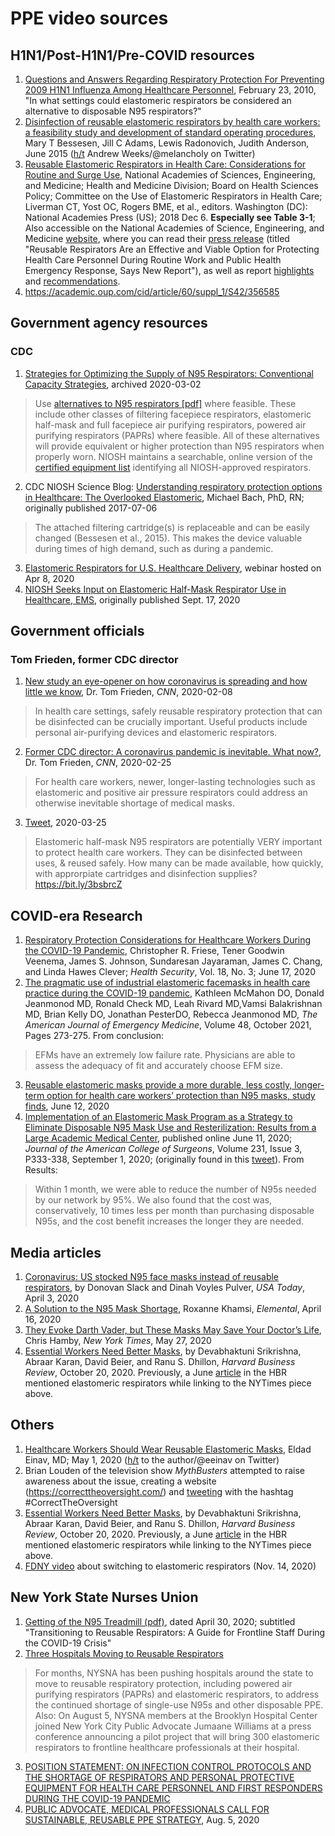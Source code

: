 # PPE video sources

## H1N1/Post-H1N1/Pre-COVID resources

1. [Questions and Answers Regarding Respiratory Protection For Preventing 2009 H1N1 Influenza Among Healthcare Personnel](https://www.cdc.gov/h1n1flu/guidelines_infection_control_qa.htm#i), February 23, 2010, "In what settings could elastomeric respirators be considered an alternative to disposable N95 respirators?"
2. [Disinfection of reusable elastomeric respirators by health care workers: a feasibility study and development of standard operating procedures](https://pubmed.ncbi.nlm.nih.gov/25816692/), Mary T Bessesen, Jill C Adams, Lewis Radonovich, Judith Anderson, June 2015 ([h/t](https://twitter.com/meloncholy/status/1245379527263555585) Andrew Weeks/@melancholy on Twitter)
3. [Reusable Elastomeric Respirators in Health Care: Considerations for Routine and Surge Use](https://www.ncbi.nlm.nih.gov/books/NBK540080/), National Academies of Sciences, Engineering, and Medicine; Health and Medicine Division; Board on Health Sciences Policy; Committee on the Use of Elastomeric Respirators in Health Care; Liverman CT, Yost OC, Rogers BME, et al., editors. Washington (DC): National Academies Press (US); 2018 Dec 6. **Especially see Table 3-1**; Also accessible on the National Academies of Science, Engineering, and Medicine [website](https://www.nationalacademies.org/our-work/study-on-the-use-of-elastomeric-respirators-in-health-care), where you can read their [press release](https://www.nationalacademies.org/news/2018/12/reusable-respirators-are-an-effective-and-viable-option-for-protecting-health-care-personnel-during-routine-work-and-public-health-emergency-response-says-new-report) (titled "Reusable Respirators Are an Effective and Viable Option for Protecting Health Care Personnel During Routine Work and Public Health Emergency Response, Says New Report"), as well as report [highlights](https://www.nap.edu/resource/25275/112718_Respirators_highlights.pdf) and [recommendations](https://www.nap.edu/resource/25275/112718_Respirators_recommendations.pdf).
4. https://academic.oup.com/cid/article/60/suppl_1/S42/356585


## Government agency resources

### CDC

1. [Strategies for Optimizing the Supply of N95 Respirators: Conventional Capacity Strategies](http://web.archive.org/web/20200302172659/https://www.cdc.gov/coronavirus/2019-ncov/hcp/respirators-strategy/conventional-capacity-strategies.html), archived 2020-03-02 
> Use [alternatives to N95 respirators [pdf]](http://web.archive.org/web/20200305050924/https://www.cdc.gov/niosh/npptl/pdfs/UnderstandingDifference3-508.pdf) where feasible. These include other classes of filtering facepiece respirators, elastomeric half-mask and full facepiece air purifying respirators, powered air purifying respirators (PAPRs) where feasible. All of these alternatives will provide equivalent or higher protection than N95 respirators when properly worn. NIOSH maintains a searchable, online version of the [certified equipment list](http://web.archive.org/web/20200302172659/https://www.cdc.gov/niosh/npptl/topics/respirators/cel/default.html) identifying all NIOSH-approved respirators. 
2. CDC NIOSH Science Blog: [Understanding respiratory protection options in Healthcare: The Overlooked Elastomeric](https://blogs.cdc.gov/niosh-science-blog/2017/07/06/elastomerics/), Michael Bach, PhD, RN; originally published 2017-07-06
> The attached filtering cartridge(s) is replaceable and can be easily changed (Bessesen et al., 2015). This makes the device valuable during times of high demand, such as during a pandemic. 
3. [Elastomeric Respirators for U.S. Healthcare Delivery](https://www.youtube.com/watch?v=8wd5Bx2fVDI), webinar hosted on Apr 8, 2020
4. [NIOSH Seeks Input on Elastomeric Half-Mask Respirator Use in Healthcare, EMS](https://www.aiha.org/news/200917-niosh-seeks-input-on-elastomeric-half-mask-respirator-use-in-healthcare-ems), originally published Sept. 17, 2020

## Government officials

### Tom Frieden, former CDC director

1. [New study an eye-opener on how coronavirus is spreading and how little we know](https://www.cnn.com/2020/02/08/health/coronavirus-hospital-infections-frieden/index.html), Dr. Tom Frieden, _CNN_, 2020-02-08
 > In health care settings, safely reusable respiratory protection that can be disinfected can be crucially important. Useful products include personal air-purifying devices and elastomeric respirators.
2. [Former CDC director: A coronavirus pandemic is inevitable. What now?](https://www.cnn.com/2020/02/25/health/coronavirus-pandemic-frieden/index.html), Dr. Tom Frieden, _CNN_, 2020-02-25
> For health care workers, newer, longer-lasting technologies such as elastomeric and positive air pressure respirators could address an otherwise inevitable shortage of medical masks.
3. [Tweet](https://twitter.com/DrTomFrieden/status/1242972789860118528), 2020-03-25
> Elastomeric half-mask N95 respirators are potentially VERY important to protect health care workers. They can be disinfected between uses, & reused safely. How many can be made available, how quickly, with approrpiate cartridges and disinfection supplies? https://bit.ly/3bsbrcZ


## COVID-era Research

1. [Respiratory Protection Considerations for Healthcare Workers During the COVID-19 Pandemic](https://www.liebertpub.com/doi/10.1089/hs.2020.0036), Christopher R. Friese, Tener Goodwin Veenema, James S. Johnson, Sundaresan Jayaraman, James C. Chang, and Linda Hawes Clever; _Health Security_, Vol. 18, No. 3; June 17, 2020
2. [The pragmatic use of industrial elastomeric facemasks in health care practice during the COVID-19 pandemic](https://www.sciencedirect.com/science/article/abs/pii/S0735675721004113?via%3Dihub), Kathleen McMahon DO, Donald Jeanmonod MD, Ronald Check MD, Leah Rivard MD,Vamsi Balakrishnan MD, Brian Kelly DO, Jonathan PesterDO, Rebecca Jeanmonod MD, _The American Journal of Emergency Medicine_, Volume 48, October 2021, Pages 273-275. From conclusion:
> EFMs have an extremely low failure rate. Physicians are able to assess the adequacy of fit and accurately choose EFM size.
3. [Reusable elastomeric masks provide a more durable, less costly, longer-term option for health care workers’ protection than N95 masks, study finds](https://www.facs.org/media/press-releases/2020/reusable-masks-061220), June 12, 2020
4. [Implementation of an Elastomeric Mask Program as a Strategy to Eliminate Disposable N95 Mask Use and Resterilization: Results from a Large Academic Medical Center](), published online June 11, 2020; _Journal of the American College of Surgeons_, Volume 231, Issue 3, P333-338, September 1, 2020; (originally found in this [tweet](https://twitter.com/acsJACS/status/1307002079970459648)). From Results:
> Within 1 month, we were able to reduce the number of N95s needed by our network by 95%. We also found that the cost was, conservatively, 10 times less per month than purchasing disposable N95s, and the cost benefit increases the longer they are needed.



## Media articles

1. [Coronavirus: US stocked N95 face masks instead of reusable respirators](https://www.usatoday.com/story/news/nation/2020/04/03/coronavirus-national-stockpile-disposable-n-95-face-masks-reusable-respirator/5118669002/), by Donovan Slack and Dinah Voyles Pulver, _USA Today_, April 3, 2020
2. [A Solution to the N95 Mask Shortage](https://elemental.medium.com/a-tiny-hospital-in-texas-might-help-solve-the-mask-shortage-9ad3c0a7a861), Roxanne Khamsi, _Elemental_, April 16, 2020
3. [They Evoke Darth Vader, but These Masks May Save Your Doctor’s Life](https://www.nytimes.com/2020/05/27/us/coronavirus-masks-elastomeric-respirators.html),  Chris Hamby, _New York Times_, May 27, 2020
4. [Essential Workers Need Better Masks](https://hbr.org/2020/10/essential-workers-need-better-masks), by Devabhaktuni Srikrishna, Abraar Karan, David Beier, and Ranu S. Dhillon, _Harvard Business Review_, October 20, 2020. Previously, a June [article](https://hbr.org/2020/06/we-need-better-masks) in the HBR mentioned elastomeric respirators while linking to the NYTimes piece above. 

## Others
1. [Healthcare Workers Should Wear Reusable Elastomeric Masks](https://www.medscape.com/viewarticle/929770), Eldad Einav, MD; May 1, 2020 ([h/t](https://twitter.com/eeinav/status/1256236678877978629) to the author/@eeinav on Twitter)
2. Brian Louden of the television show _MythBusters_ attempted to raise awareness about the issue, creating a website (https://correcttheoversight.com/) and [tweeting](https://twitter.com/RealBrianLouden/status/1254915379509497856) with the hashtag #CorrectTheOversight 
3. [Essential Workers Need Better Masks](https://hbr.org/2020/10/essential-workers-need-better-masks), by Devabhaktuni Srikrishna, Abraar Karan, David Beier, and Ranu S. Dhillon, _Harvard Business Review_, October 20, 2020. Previously, a June [article](https://hbr.org/2020/06/we-need-better-masks) in the HBR mentioned elastomeric respirators while linking to the NYTimes piece above. 
4. [FDNY video](https://twitter.com/FDNY/status/1327603453837930496) about switching to elastomeric respirators (Nov. 14, 2020)

## New York State Nurses Union
1. [Getting of the N95 Treadmill (pdf)](https://www.nysna.org/sites/default/files/attach/ajax/2020/09/GettingOffTreadmill.pdf), dated April 30, 2020; subtitled "Transitioning to Reusable Respirators: A Guide for Frontline Staff During the COVID-19 Crisis"
2. [Three Hospitals Moving to Reusable Respirators](https://www.nysna.org/three-hospitals-moving-reusable-respirators#.YOOZTRNKgnU)
> For months, NYSNA has been pushing hospitals around the state to move to reusable respiratory protection, including powered air purifying respirators (PAPRs) and elastomeric respirators, to address the continued shortage of single-use N95s and other disposable PPE.
Also:
> On August 5, NYSNA members at the Brooklyn Hospital Center joined New York City Public Advocate Jumaane Williams at a press conference announcing a pilot project that will bring 300 elastomeric respirators to frontline healthcare professionals at their hospital.
3. [POSITION STATEMENT: ON INFECTION CONTROL PROTOCOLS AND THE SHORTAGE OF RESPIRATORS AND PERSONAL PROTECTIVE EQUIPMENT FOR HEALTH CARE PERSONNEL AND FIRST RESPONDERS DURING THE COVID-19 PANDEMIC](https://www.nysna.org/position-statement-infection-control-protocols-and-shortage-respirators-and-personal-protective#.YOOe6xNKgnU)
4. [PUBLIC ADVOCATE, MEDICAL PROFESSIONALS CALL FOR SUSTAINABLE, REUSABLE PPE STRATEGY](https://advocate.nyc.gov/press/public-advocate-medical-professionals-call-sustainable-reusable-ppe-strategy/), Aug. 5, 2020
